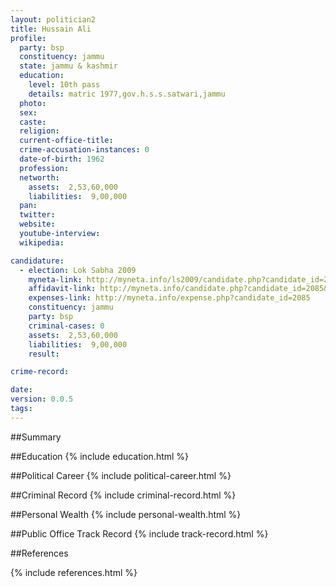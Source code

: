 ```yaml
---
layout: politician2
title: Hussain Ali
profile: 
  party: bsp
  constituency: jammu
  state: jammu & kashmir
  education: 
    level: 10th pass
    details: matric 1977,gov.h.s.s.satwari,jammu
  photo: 
  sex: 
  caste: 
  religion: 
  current-office-title: 
  crime-accusation-instances: 0
  date-of-birth: 1962
  profession: 
  networth: 
    assets:  2,53,60,000
    liabilities:  9,00,000
  pan: 
  twitter: 
  website: 
  youtube-interview: 
  wikipedia: 

candidature: 
  - election: Lok Sabha 2009
    myneta-link: http://myneta.info/ls2009/candidate.php?candidate_id=2085
    affidavit-link: http://myneta.info/candidate.php?candidate_id=2085&scan=original
    expenses-link: http://myneta.info/expense.php?candidate_id=2085
    constituency: jammu 
    party: bsp
    criminal-cases: 0
    assets:  2,53,60,000
    liabilities:  9,00,000
    result:  

crime-record: 

date: 
version: 0.0.5
tags: 
---
```

##Summary


##Education
{% include education.html %}


##Political Career
{% include political-career.html %}


##Criminal Record
{% include criminal-record.html %}


##Personal Wealth
{% include personal-wealth.html %}


##Public Office Track Record
{% include track-record.html %}


##References


{% include references.html %}